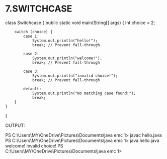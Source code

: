 # 7.SWITCHCASE
class Switchcase {
    public static void main(String[] args) {
        int choice = 2;

        switch (choice) {
            case 1:
                System.out.println("hello!");
                break; // Prevent fall-through

            case 2:
                System.out.println("welcome!");
                break; // Prevent fall-through

            case 3:
                System.out.println("invalid choice!");
                break; // Prevent fall-through

            default:
                System.out.println("No matching case found!");
                break;
        }
    }
}


OUTPUT:

PS C:\Users\MY\OneDrive\Pictures\Documents\java emc 1> javac hello.java
PS C:\Users\MY\OneDrive\Pictures\Documents\java emc 1> java hello.java
welcome!
invalid choice!
PS C:\Users\MY\OneDrive\Pictures\Documents\java emc 1> 


